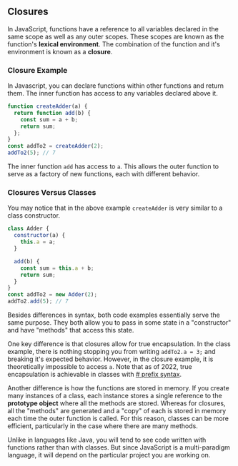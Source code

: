 ## Closures

In JavaScript, functions have a reference to all variables declared in the same scope as well as any outer scopes. These scopes are known as the function's **lexical environment**. The combination of the function and it's environment is known as a **closure**.

### Closure Example

In Javascript, you can declare functions within other functions and return them. The inner function has access to any variables declared above it.

```javascript
function createAdder(a) {
  return function add(b) {
    const sum = a + b;
    return sum;
  };
}
const addTo2 = createAdder(2);
addTo2(5); // 7
```

The inner function `add` has access to `a`. This allows the outer function to serve as a factory of new functions, each with different behavior.

### Closures Versus Classes

You may notice that in the above example `createAdder` is very similar to a class constructor.

```javascript
class Adder {
  constructor(a) {
    this.a = a;
  }

  add(b) {
    const sum = this.a + b;
    return sum;
  }
}
const addTo2 = new Adder(2);
addTo2.add(5); // 7
```

Besides differences in syntax, both code examples essentially serve the same purpose. They both allow you to pass in some state in a "constructor" and have "methods" that access this state.

One key difference is that closures allow for true encapsulation. In the class example, there is nothing stopping you from writing `addTo2.a = 3;` and breaking it's expected behavior. However, in the closure example, it is theoretically impossible to access `a`. Note that as of 2022, true encapsulation is achievable in classes with [# prefix syntax](https://developer.mozilla.org/en-US/docs/Web/JavaScript/Reference/Classes/Private_class_fields).

Another difference is how the functions are stored in memory. If you create many instances of a class, each instance stores a single reference to the **prototype object** where all the methods are stored. Whereas for closures, all the "methods" are generated and a "copy" of each is stored in memory each time the outer function is called. For this reason, classes can be more efficient, particularly in the case where there are many methods.

Unlike in languages like Java, you will tend to see code written with functions rather than with classes. But since JavaScript is a multi-paradigm language, it will depend on the particular project you are working on.
